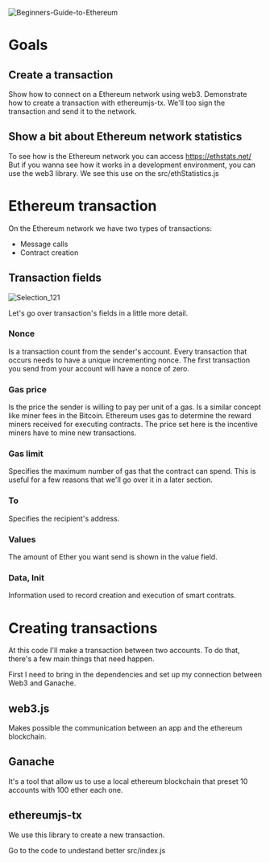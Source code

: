![Beginners-Guide-to-Ethereum](https://user-images.githubusercontent.com/73957838/112249544-bce24480-8c36-11eb-9fb9-592d6f573a56.jpg)

# Goals

## Create a transaction
Show how to connect on a Ethereum network using web3. 
Demonstrate how to create a transaction with ethereumjs-tx.
We'll too sign the transaction and send it to the network.

## Show a bit about Ethereum network statistics
To see how is the Ethereum network you can access https://ethstats.net/
But if you wanna see how it works in a development environment, you can use the web3 library. We see this use on the src/ethStatistics.js

# Ethereum transaction

On the Ethereum network we have two types of transactions:

- Message calls
- Contract creation

## Transaction fields

![Selection_121](https://user-images.githubusercontent.com/73957838/112249395-77257c00-8c36-11eb-8a73-73feec80216d.png)

Let's go over transaction's fields in a little more detail. 

### Nonce

Is a transaction count from the sender's account. Every transaction that occurs needs to have a unique incrementing nonce. The first transaction you send from your account will have a nonce of zero.

### Gas price

Is the price the sender is willing to pay per unit of a gas.
Is a similar concept like miner fees in the Bitcoin. Ethereum uses gas to determine the reward miners received for executing contracts. The price set here is the incentive miners have to mine new transactions.

### Gas limit

Specifies the maximum number of gas that the contract can spend. This is useful for a few reasons that we'll go over it in a later section.

### To

Specifies the recipient's address.

### Values

The amount of Ether you want send is shown in the value field.

### Data, Init

Information used to record creation and execution of smart contrats.

# Creating transactions

At this code I'll make a transaction between two accounts. To do that, there's a few main things that need happen.

First I need to bring in the dependencies and set up my connection between Web3 and Ganache.

## web3.js

Makes possible the communication between an app and the ethereum blockchain.

## Ganache

It's a tool that allow us to use a local ethereum blockchain that preset 10 accounts with 100 ether each one.

## ethereumjs-tx
We use this library to create a new transaction.

Go to the code to undestand better
src/index.js

